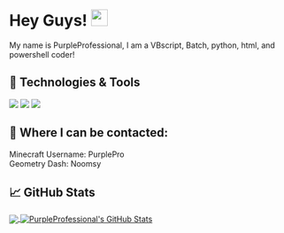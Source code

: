 # Hey Guys! <img src="https://raw.githubusercontent.com/MartinHeinz/MartinHeinz/master/wave.gif" width="30px">

My name is PurpleProfessional, I am a VBscript, Batch, python, html, and powershell coder!


## 🔧 Technologies & Tools
![](https://img.shields.io/badge/Code-Batch-informational?style=flat&logo=batch&logoColor=white&color=2bbc8a)
![](https://img.shields.io/badge/Code-Python-informational?style=flat&logo=python&logoColor=white&color=2bbc8a)
![](https://img.shields.io/badge/Code-VBScript-informational?style=flat&logo=VBscript&logoColor=white&color=2bbc8a)

## 📙 **Where I can be contacted:**<br>
Minecraft Username: PurplePro<br>
Geometry Dash: Noomsy

## &#x1f4c8; GitHub Stats

<a href="https://github.com/PurpleProfessional/">
  <img align="center" src="https://github-readme-stats.vercel.app/api/top-langs/?username=PurpleProfessional&hide=java,html&title_color=ffffff&text_color=c9cacc&icon_color=2bbc8a&bg_color=1d1f21" />
</a>
<a href="https://github.com/PurpleProfessional/">
  <img align="center" src="https://github-readme-stats.vercel.app/api?username=PurpleProfessional&show_icons=true&line_height=27&count_private=true&title_color=ffffff&text_color=c9cacc&icon_color=2bbc8a&bg_color=1d1f21" alt="PurpleProfessional's GitHub Stats" />
</a>


<!-- links to social media icons -->

<!-- icons with padding -->

[1.1]: http://i.imgur.com/tXSoThF.png (twitter icon with padding)
[2.1]: http://i.imgur.com/0o48UoR.png (github icon with padding)

<!-- icons without padding -->

[1.2]: http://i.imgur.com/wWzX9uB.png (twitter icon without padding)
[2.2]: http://i.imgur.com/9I6NRUm.png (github icon without padding)
[3.2]: https://raw.githubusercontent.com/MartinHeinz/MartinHeinz/master/linkedin-3-16.png (LinkedIn icon without padding)

<!-- links to your social media accounts -->

[1]: https://github.com/PurpleProfessional

